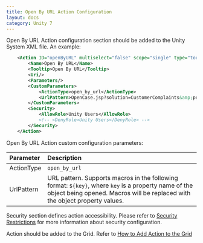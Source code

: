```yaml
---
title: Open By URL Action Configuration
layout: docs
category: Unity 7
---
```


Open By URL Action configuration section should be added to the Unity System XML file. An example:

```xml
    <Action ID="openByURL" multiselect="false" scope="single" type="toolbar">
        <Name>Open By URL</Name>
        <Tooltip>Open By URL</Tooltip>
        <Uri/>
        <Parameters/>
        <CustomParameters>
            <ActionType>open_by_url</ActionType>
            <UrlPattern>OpenCase.jsp?solution=CustomerComplaints&amp;providerId=ucm_over_icm_provider&amp;caseId=${caseId}&amp;caseObjectId=${caseObjectId}</UrlPattern>
        </CustomParameters>
        <Security>
            <AllowRole>Unity Users</AllowRole>
            <!-- <DenyRole>Unity Users</DenyRole> -->
        </Security>
    </Action>
```

Open By URL Action custom configuration parameters:

| Parameter | Description |
|:----|:-------------------|
|ActionType | `open_by_url` |
|UrlPattern | URL pattern. Supports macros in the following format: `${key}`, where `key` is a property name of the object being opened. Macros will be replaced with the object property values. |

Security section defines action accessibility. Please refer to [Security Restrictions](../security.md#security-restrictions) for more information about security configuration. 

Action should be added to the Grid. Refer to [How to Add Action to the Grid](../grids.md#how-to-add-action-to-the-grid)
